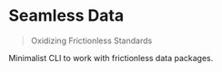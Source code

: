 # Seamless Data

> Oxidizing Frictionless Standards

Minimalist CLI to work with frictionless data packages.
